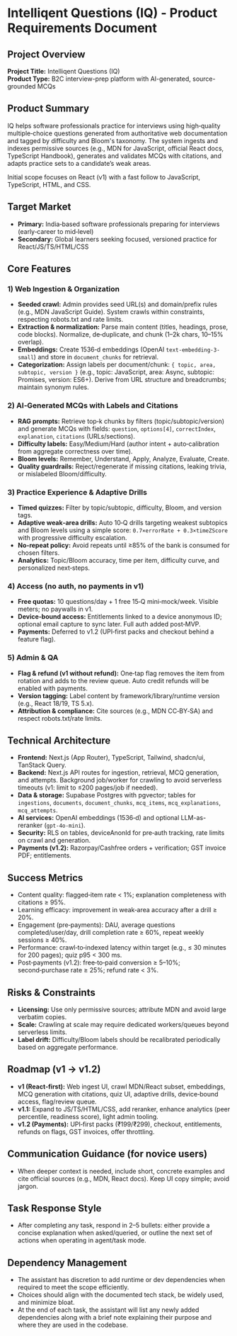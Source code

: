 # Intelliqent Questions (IQ) - Product Requirements Document

## Project Overview

**Project Title:** Intelliqent Questions (IQ)  
**Product Type:** B2C interview-prep platform with AI-generated, source-grounded MCQs

## Product Summary

IQ helps software professionals practice for interviews using high‑quality multiple‑choice questions generated from authoritative web documentation and tagged by difficulty and Bloom's taxonomy. The system ingests and indexes permissive sources (e.g., MDN for JavaScript, official React docs, TypeScript Handbook), generates and validates MCQs with citations, and adapts practice sets to a candidate’s weak areas.

Initial scope focuses on React (v1) with a fast follow to JavaScript, TypeScript, HTML, and CSS.

## Target Market

- **Primary:** India‑based software professionals preparing for interviews (early‑career to mid‑level)
- **Secondary:** Global learners seeking focused, versioned practice for React/JS/TS/HTML/CSS

## Core Features

### 1) Web Ingestion & Organization

- **Seeded crawl:** Admin provides seed URL(s) and domain/prefix rules (e.g., MDN JavaScript Guide). System crawls within constraints, respecting robots.txt and rate limits.
- **Extraction & normalization:** Parse main content (titles, headings, prose, code blocks). Normalize, de‑duplicate, and chunk (1–2k chars, 10–15% overlap).
- **Embeddings:** Create 1536‑d embeddings (OpenAI `text-embedding-3-small`) and store in `document_chunks` for retrieval.
- **Categorization:** Assign labels per document/chunk: `{ topic, area, subtopic, version }` (e.g., topic: JavaScript, area: Async, subtopic: Promises, version: ES6+). Derive from URL structure and breadcrumbs; maintain synonym rules.

### 2) AI‑Generated MCQs with Labels and Citations

- **RAG prompts:** Retrieve top‑k chunks by filters (topic/subtopic/version) and generate MCQs with fields: `question`, `options[4]`, `correctIndex`, `explanation`, `citations` (URLs/sections).
- **Difficulty labels:** Easy/Medium/Hard (author intent + auto‑calibration from aggregate correctness over time).
- **Bloom levels:** Remember, Understand, Apply, Analyze, Evaluate, Create.
- **Quality guardrails:** Reject/regenerate if missing citations, leaking trivia, or mislabeled Bloom/difficulty.

### 3) Practice Experience & Adaptive Drills

- **Timed quizzes:** Filter by topic/subtopic, difficulty, Bloom, and version tags.
- **Adaptive weak‑area drills:** Auto 10‑Q drills targeting weakest subtopics and Bloom levels using a simple score: `0.7×errorRate + 0.3×timeZScore` with progressive difficulty escalation.
- **No‑repeat policy:** Avoid repeats until ≥85% of the bank is consumed for chosen filters.
- **Analytics:** Topic/Bloom accuracy, time per item, difficulty curve, and personalized next‑steps.

### 4) Access (no auth, no payments in v1)

- **Free quotas:** 10 questions/day + 1 free 15‑Q mini‑mock/week. Visible meters; no paywalls in v1.
- **Device‑bound access:** Entitlements linked to a device anonymous ID; optional email capture to sync later. Full auth added post‑MVP.
- **Payments:** Deferred to v1.2 (UPI‑first packs and checkout behind a feature flag).

### 5) Admin & QA

- **Flag & refund (v1 without refund):** One‑tap flag removes the item from rotation and adds to the review queue. Auto credit refunds will be enabled with payments.
- **Version tagging:** Label content by framework/library/runtime version (e.g., React 18/19, TS 5.x).
- **Attribution & compliance:** Cite sources (e.g., MDN CC‑BY‑SA) and respect robots.txt/rate limits.

## Technical Architecture

- **Frontend:** Next.js (App Router), TypeScript, Tailwind, shadcn/ui, TanStack Query.
- **Backend:** Next.js API routes for ingestion, retrieval, MCQ generation, and attempts. Background job/worker for crawling to avoid serverless timeouts (v1: limit to ≤200 pages/job if needed).
- **Data & storage:** Supabase Postgres with pgvector; tables for `ingestions`, `documents`, `document_chunks`, `mcq_items`, `mcq_explanations`, `mcq_attempts`.
- **AI services:** OpenAI embeddings (1536‑d) and optional LLM-as-reranker (`gpt-4o-mini`).
- **Security:** RLS on tables, deviceAnonId for pre‑auth tracking, rate limits on crawl and generation.
- **Payments (v1.2):** Razorpay/Cashfree orders + verification; GST invoice PDF; entitlements.

## Success Metrics

- Content quality: flagged‑item rate < 1%; explanation completeness with citations ≥ 95%.
- Learning efficacy: improvement in weak‑area accuracy after a drill ≥ 20%.
- Engagement (pre‑payments): DAU, average questions completed/user/day, drill completion rate ≥ 60%, repeat weekly sessions ≥ 40%.
- Performance: crawl‑to‑indexed latency within target (e.g., ≤ 30 minutes for 200 pages); quiz p95 < 300 ms.
- Post‑payments (v1.2): free‑to‑paid conversion ≥ 5–10%; second‑purchase rate ≥ 25%; refund rate < 3%.

## Risks & Constraints

- **Licensing:** Use only permissive sources; attribute MDN and avoid large verbatim copies.
- **Scale:** Crawling at scale may require dedicated workers/queues beyond serverless limits.
- **Label drift:** Difficulty/Bloom labels should be recalibrated periodically based on aggregate performance.

## Roadmap (v1 → v1.2)

- **v1 (React‑first):** Web ingest UI, crawl MDN/React subset, embeddings, MCQ generation with citations, quiz UI, adaptive drills, device‑bound access, flag/review queue.
- **v1.1:** Expand to JS/TS/HTML/CSS, add reranker, enhance analytics (peer percentile, readiness score), light admin tooling.
- **v1.2 (Payments):** UPI‑first packs (₹199/₹299), checkout, entitlements, refunds on flags, GST invoices, offer throttling.

## Communication Guidance (for novice users)

- When deeper context is needed, include short, concrete examples and cite official sources (e.g., MDN, React docs). Keep UI copy simple; avoid jargon.

## Task Response Style

- After completing any task, respond in 2–5 bullets: either provide a concise explanation when asked/queried, or outline the next set of actions when operating in agent/task mode.

## Dependency Management

- The assistant has discretion to add runtime or dev dependencies when required to meet the scope efficiently.
- Choices should align with the documented tech stack, be widely used, and minimize bloat.
- At the end of each task, the assistant will list any newly added dependencies along with a brief note explaining their purpose and where they are used in the codebase.
